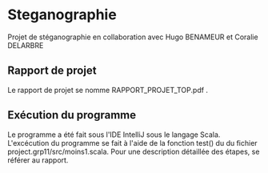 # Steganographie
Projet de stéganographie en collaboration avec Hugo BENAMEUR et Coralie DELARBRE


## Rapport de projet

Le rapport de projet se nomme RAPPORT_PROJET_TOP.pdf .


## Exécution du programme

Le programme a été fait sous l'IDE IntelliJ sous le langage Scala.
L'excécution du programme se fait à l'aide de la fonction test() du du fichier project.grp11/src/moins1.scala.
Pour une description détaillée des étapes, se référer au rapport.
